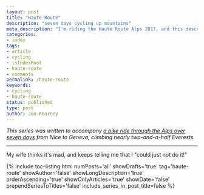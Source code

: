 ```yaml
---
layout: post
title: "Haute Route"
description: "seven days cycling up mountains"
meta_description: "I'm riding the Haute Route Alps 2017, and this describes what happened and how much it hurt."
categories:
- index
tags:
- article
- cycling
- isIndexRoot
- haute-route
- comments
permalink: /haute-route
keywords:
- cycling
- haute-route
status: published
type: post
author: Joe Kearney
---
```


_This series was written to accompany [a bike ride through the Alps over seven days](http://www.hauteroute.org/events/overview/alps-2017) from Nice to Geneva, climbing nearly two-and-a-half Everests_

***

My wife thinks it's mad, and keeps telling me that I "could just not do it!"

{% include toc-listing.html numPosts='all' showDrafts='true' tag='haute-route' showAuthor='false' showLongDescription='true' orderAscending='true' showOnlyArticles='true' showDate='false' prependSeriesToTitles='false' include_series_in_post_title=false %}
